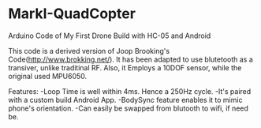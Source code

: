 # MarkI-QuadCopter
Arduino Code of My First Drone Build with HC-05 and Android

This code is a derived version of Joop Brooking's Code(http://www.brokking.net/). 
It has been adapted to use blutetooth as a transiver, unlike traditinal RF.
Also, it Employs a 10DOF sensor, while the original used MPU6050.

Features:
  -Loop Time is well within 4ms. Hence a 250Hz cycle.
  -It's paired with a custom build Android App.
  -BodySync feature enables it to mimic phone's orientation.
  -Can easily be swapped from blutooth to wifi, if need be.

